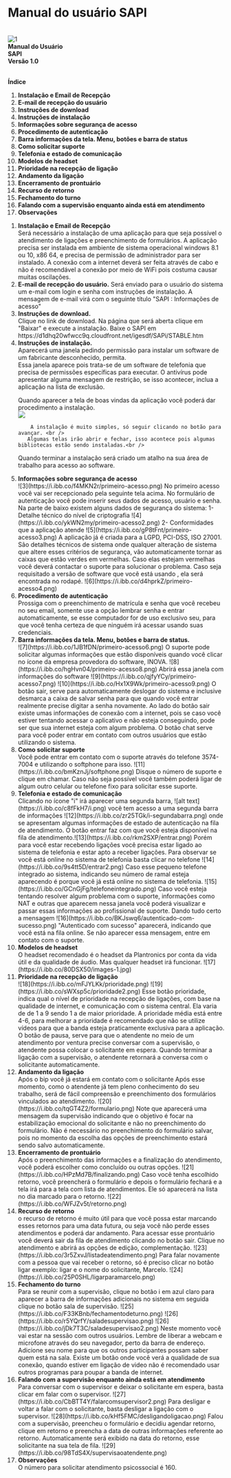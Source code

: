 # Manual do usuário SAPI
<br>![1](https://i.ibb.co/rdwpHxg/logomarca-1.png)
<br><b>Manual do Usuário</b> <br>
<b>SAPI</b><br>
<b>Versão 1.0</b><br><br>

<b>Índice</b>
<ol> 
<li><b>Instalação e Email de Recepção</b> </li>
<li><b>E-mail de recepção do usuário</b> </li>
<li><b>Instruções de download</b> </li>
<li><b>Instruções de instalação</b> </li>
<li><b>Informações sobre segurança de acesso</b> </li>
<li><b>Procedimento de autenticação</b> </li>
<li><b>Barra informações da tela. Menu, botôes e barra de status</b> </li>
<li><b>Como solicitar suporte</b> </li>
<li><b>Telefonia e estado de comunicação</b> </li>
<li><b>Modelos de headset</b> </li>
<li><b>Prioridade na recepção de ligação</b> </li>
<li><b>Andamento da ligação</b> </li>
<li><b>Encerramento de prontuário</b> </li>
<li><b>Recurso de retorno</b> </li>
<li><b>Fechamento do turno</b> </li>
<li><b>Falando com a supervisão enquanto ainda está em atendimento</b> </li>
<li><b>Observações</b> </li>
</ol>

<ol> <li><b>Instalação e Email de Recepção</b> </li>
Será necessário a instalação de uma aplicação para que seja possível o atendimento de ligações e preenchimento de formulários. A aplicação precisa ser instalada em ambiente de sistema operacional windows 8.1 ou 10, x86 64, e precisa de permissão de administrador para ser instalado. A conexão com a internet deverá ser feita através de cabo e não é recomendável a conexão por meio de WiFi pois costuma causar muitas oscilações.  
 
<li><b>E-mail de recepção do usuário.</b>
Será enviado para o usuário do sistema um e-mail com login e senha com instruções de instalação. A mensagem de e-mail virá com o seguinte título "SAPI : Informações de acesso" 
</li>  
 <li><b>Instruções de download.</b></li>
Clique no link de download. Na página que será aberta clique em "Baixar" e execute a instalação.
Baixe o SAPI em https://d1dhq20wfwcc9q.cloudfront.net/igesdf/SAPi/STABLE.htm  
<li><b>Instruções de instalação.</b></li>
Aparecerá uma janela pedindo permissão para instalar um software de um fabricante desconhecido, permita.<br />
Essa janela aparece pois trata-se de um software de telefonia que precisa de permissões específicas para  executar. O antivírus pode apresentar alguma mensagem de restrição, se isso acontecer, inclua a aplicação na lista de exclusão.<br />

Quando aparecer a tela de boas vindas da aplicação você poderá dar procedimento a instalação.<br />
![](C:\Users\Inova\Downloads\instalação.png)

    	A instalação é muito simples, só seguir clicando no botão para avançar. <br />
       Algumas telas irão abrir e fechar, isso acontece pois algumas bibliotecas estão sendo instaladas.<br />
Quando terminar a instalação será criado um atalho na sua área de trabalho para acesso ao software.  <br /> 
 
 <li><b>Informações sobre segurança de acesso</b></li>
 		![3](https://i.ibb.co/f4MKN2r/primeiro-acesso.png)
No primeiro acesso você vai ser recepcionado pela seguinte tela acima. No formulário de autenticação você pode inserir seus dados de acesso, usuário e senha.
Na parte de baixo existem alguns dados de segurança do sistema:
1- Detalhe técnico do nível de criptografia
![4](https://i.ibb.co/ykWN2my/primeiro-acesso2.png)
2- Conformidades que a aplicação atende
![5](https://i.ibb.co/gP8tFnt/primeiro-acesso3.png)
A aplicação já é criada para a LGPD, PCI-DSS, ISO 27001. São detalhes técnicos de sistema onde qualquer alteração de sistema que altere esses critérios de segurança, vão automaticamente tornar as caixas que estão verdes em vermelhas.
Caso elas estejam vermelhas você deverá contactar o suporte para solucionar o problema.
Caso seja requisitado a versão de software que você está usando , ela será encontrada no rodapé.
![6](https://i.ibb.co/d4hprkZ/primeiro-acesso4.png)
<li><b>Procedimento de autenticação</b></li>
Prossiga com o preenchimento de matrícula e senha que você recebeu no seu email, somente use a opção lembrar senha e entrar automaticamente, se esse computador for de uso exclusivo seu, para que você tenha certeza de que ninguém irá acessar usando suas credenciais.

 
 <li><b>Barra informações da tela. Menu, botôes e barra de status.</b></li>
 ![7](https://i.ibb.co/1JB1fDN/primeiro-acesso6.png)
 O suporte pode solicitar algumas informações que estão disponíveis quando você clicar no ícone da empresa provedora do software, INOVA.
![8](https://i.ibb.co/hgHvn04/primeiro-acesso8.png)
 Abrirá essa janela com informações do software
 ![9](https://i.ibb.co/qjfyYCy/primeiro-acesso7.png)
 ![10](https://i.ibb.co/Hx1X9Wk/primeiro-acesso9.png)
 O botão sair, serve para automaticamente deslogar do sistema e inclusive desmarca a caixa de salvar senha para que quando você entrar realmente precise digitar a senha novamente.
 Ao lado do botão sair existe umas informações de conexão com a internet, pois se caso você estiver tentando acessar o aplicativo e não esteja conseguindo, pode ser que sua internet esteja com algum problema.
 O botão chat serve para você poder entrar em contato com outros usuários que estão utilizando o sistema.
 
 <li><b>Como solicitar suporte</b></li>
 Você pode entrar em contato com o suporte através do telefone 3574-7004 e utilizando o softphone para isso. 
 ![11](https://i.ibb.co/bmKznJj/softphone.png)
Disque o número de suporte e clique em chamar.
Caso não seja possível você também poderá ligar de algum outro celular ou telefone fixo para solicitar esse suporte.
 <li><b>Telefonia e estado de comunicação</b></li>
 Clicando no ícone "i" irá aparecer uma segunda barra, ![alt text](https://i.ibb.co/c8fFkH7/i.png) você tem acesso a uma segunda barra de informações ![12](https://i.ibb.co/zr25TGk/i-segundabarra.png)
 onde se apresentam algumas informações de estado de autenticação na fila de atendimento.
 O botão entrar faz com que você esteja disponível na fila de atendimento.![13](https://i.ibb.co/rkm2SXP/entrar.png)
 Porém para você estar recebendo ligações você precisa estar ligado ao sistema de telefonia e estar apto a receber ligações.
 Para observar se você está online no sistema de telefonia basta clicar no telefone ![14](https://i.ibb.co/9s4tt5D/entrar2.png)
 Caso esse pequeno telefone integrado ao sistema, indicando seu número de ramal esteja aparecendo é porque você já está online no sistema de telefonia.
![15](https://i.ibb.co/GCnGjFg/telefoneintegrado.png)
 Caso você esteja tentando resolver algum problema com o suporte, informações como NAT e outras que aparecem nessa janela você poderá visualizar e passar essas informações ao profissional de suporte.
 Dando tudo certo a mensagem ![16](https://i.ibb.co/BKJswq6/autenticado-com-sucesso.png) "Autenticado com sucesso" aparecerá, indicando que você está na fila online.
 Se não aparecer essa mensagem, entre em contato com o suporte.
 <li><b>Modelos de headset</b></li>
 O headset recomendado é o headset da Plantronics por conta da vida útil e da qualidade de áudio. Mas qualquer headset irá funcionar.
![17](https://i.ibb.co/80DSX50/images-1.jpg)
 <li><b>Prioridade na recepção de ligação</b></li>
 ![18](https://i.ibb.co/mFJYLKk/prioridade.png)
 ![19](https://i.ibb.co/sWXsp5c/prioridade2.png)
 Esse botão prioridade, indica qual o nível de prioridade na recepção de ligações, com base na qualidade de internet, e comunicação com o sistema central. Ela varia de de 1 a 9 sendo 1 a de maior prioridade. A prioridade média está entre 4-6, para melhorar a prioridade é recomendado que não se utilize vídeos para que a banda esteja praticamente exclusiva para a aplicação.
 O botão de pausa, serve para que o atendente no meio de um atendimento por ventura precise conversar com a supervisão, o atendente possa colocar o solicitante em espera. 
Quando terminar a ligação com a supervisão, o atendente retornará a conversa com o solicitante automaticamente.
  <li><b>Andamento da ligação</b></li>
  Após o bip você já estará em contato com o solicitante
  Após esse momento, como o atendente já tem pleno conhecimento do seu trabalho, será de fácil compreensão e preenchimento dos formulários vinculados ao atendimento.
  ![20](https://i.ibb.co/tqGT4Z2/formulario.png)
  Note que aparecerá uma mensagem da supervisão indicando que o objetivo é focar na estabilização emocional do solicitante e não no preenchimento do formulário.
  Não é necessário no preenchimento do formulário salvar, pois no momento da escolha das opções de preenchimento estará sendo salvo automaticamente. 
  <li><b>Encerramento de prontuário</b></li>
  Após o preenchimento das informações e a finalização do atendimento, você poderá escolher como concluído ou outras opções.
  ![21](https://i.ibb.co/HPzMd7B/finalizando.png)
  Caso você tenha escolhido retorno, você preencherá o formulário e depois o formulário fechará e a tela irá para a tela com lista de atendimentos. Ele só aparecerá na lista no dia marcado para o retorno.
  ![22](https://i.ibb.co/WFJZv5t/retorno.png)
  
  <li><b>Recurso de retorno</b></li>
  o recurso de retorno é muito útil para que você possa estar marcando esses retornos para uma data futura, ou seja você não perde esses atendimentos e poderá dar andamento.
  Para acessar esse prontuário você deverá sair da fila de atendimento clicando no botão sair.
  Clique no atendimento e abrirá as opções de edição, complementação.
  ![23](https://i.ibb.co/3r5ZxvJ/listadeatendimento.png)
  Para falar novamente com a pessoa que vai receber o retorno, só é preciso clicar no botão ligar exemplo: ligar e o nome do solicitante, Marcelo.
  ![24](https://i.ibb.co/25P0SHL/ligarparamarcelo.png)
  
  <li><b>Fechamento do turno</b></li>
  Para se reunir com a supervisão, clique no botão i em azul claro para aparecer a barra de informações adicionais no sistema em seguida clique no botão sala de supervisão.
  ![25](https://i.ibb.co/F33KBnb/fechamentodeturno.png)
 ![26](https://i.ibb.co/r5YQrfY/saladesupervisao.png)
 ![26](https://i.ibb.co/jDk7T3C/saladesupervisao2.png)
 Neste momento você vai estar na sessão com outros usuários. Lembre de liberar a webcam e microfone através do seu navegador, perto da barra de endereço.
 Adicione seu nome para que os outros participantes possam saber quem está na sala.
 Existe um botão onde você verá a qualidade de sua conexão, quando estiver em ligação de video não é recomendado usar outros programas para poupar a banda de internet.
 <li><b>Falando com a supervisão enquanto ainda está em atendimento</b></li>
 Para conversar com o supervisor e deixar o solicitante em espera, basta clicar em falar com o supervisor.
 ![27](https://i.ibb.co/CbBTT4Y/falarcomsupervisor2.png)
 Para desligar e voltar a falar com o solicitante, basta desligar a ligação com o supervisor.
 ![28](https://i.ibb.co/kHf5FMC/desligandoligacao.png)
 Falou com a supervisão, preencheu o formulário e decidiu agendar retorno, clique em retorno e preencha a data de outras informações referente ao retorno. Automaticamente será exibido na data do retorno, esse solicitante na sua tela de fila.
 ![29](https://i.ibb.co/98TdS4X/supervisaoatendente.png)
 
 <li><b>Observações</b></li>
  O número para solicitar atendimento psicossocial é 160.
</ol>






